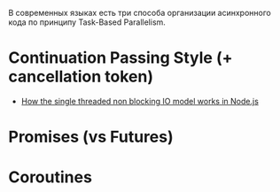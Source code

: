 
В современных языках есть три способа организации асинхронного кода по принципу Task-Based Parallelism.

# Continuation Passing Style (+ cancellation token)

- [How the single threaded non blocking IO model works in Node.js](http://stackoverflow.com/questions/14795145/)

# Promises (vs Futures)

# Coroutines

